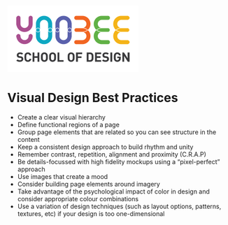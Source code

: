 [![Yoobee School of Design](../images/yoobee-logo-300w.png)](http://yoobee.ac.nz)

# Visual Design Best Practices

* Create a clear visual hierarchy
* Define functional regions of a page
* Group page elements that are related so you can see structure in the content
* Keep a consistent design approach to build rhythm and unity
* Remember contrast, repetition, alignment and proximity (C.R.A.P)
* Be details-focussed with high fidelity mockups using a “pixel-perfect” approach
* Use images that create a mood
* Consider building page elements around imagery
* Take advantage of the psychological impact of color in design and consider appropriate colour combinations
* Use a variation of design techniques (such as layout options, patterns, textures, etc) if your design is too one-dimensional
